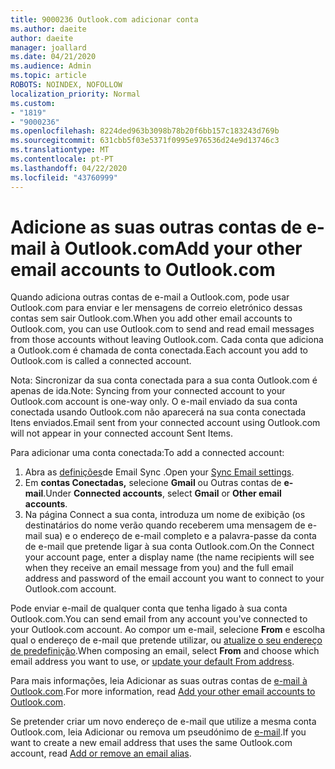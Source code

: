 ```yaml
---
title: 9000236 Outlook.com adicionar conta
ms.author: daeite
author: daeite
manager: joallard
ms.date: 04/21/2020
ms.audience: Admin
ms.topic: article
ROBOTS: NOINDEX, NOFOLLOW
localization_priority: Normal
ms.custom:
- "1819"
- "9000236"
ms.openlocfilehash: 8224ded963b3098b78b20f6bb157c183243d769b
ms.sourcegitcommit: 631cbb5f03e5371f0995e976536d24e9d13746c3
ms.translationtype: MT
ms.contentlocale: pt-PT
ms.lasthandoff: 04/22/2020
ms.locfileid: "43760999"
---
```

# <a name="add-your-other-email-accounts-to-outlookcom"></a><span data-ttu-id="0f266-102">Adicione as suas outras contas de e-mail à Outlook.com</span><span class="sxs-lookup"><span data-stu-id="0f266-102">Add your other email accounts to Outlook.com</span></span>

<span data-ttu-id="0f266-103">Quando adiciona outras contas de e-mail a Outlook.com, pode usar Outlook.com para enviar e ler mensagens de correio eletrónico dessas contas sem sair Outlook.com.</span><span class="sxs-lookup"><span data-stu-id="0f266-103">When you add other email accounts to Outlook.com, you can use Outlook.com to send and read email messages from those accounts without leaving Outlook.com.</span></span> <span data-ttu-id="0f266-104">Cada conta que adiciona a Outlook.com é chamada de conta conectada.</span><span class="sxs-lookup"><span data-stu-id="0f266-104">Each account you add to Outlook.com is called a connected account.</span></span>

<span data-ttu-id="0f266-105">Nota: Sincronizar da sua conta conectada para a sua conta Outlook.com é apenas de ida.</span><span class="sxs-lookup"><span data-stu-id="0f266-105">Note: Syncing from your connected account to your Outlook.com account is one-way only.</span></span> <span data-ttu-id="0f266-106">O e-mail enviado da sua conta conectada usando Outlook.com não aparecerá na sua conta conectada Itens enviados.</span><span class="sxs-lookup"><span data-stu-id="0f266-106">Email sent from your connected account using Outlook.com will not appear in your connected account Sent Items.</span></span>

<span data-ttu-id="0f266-107">Para adicionar uma conta conectada:</span><span class="sxs-lookup"><span data-stu-id="0f266-107">To add a connected account:</span></span>

1. <span data-ttu-id="0f266-108">Abra as [definições](https://go.microsoft.com/fwlink/?linkid=875264)de Email Sync .</span><span class="sxs-lookup"><span data-stu-id="0f266-108">Open your [Sync Email settings](https://go.microsoft.com/fwlink/?linkid=875264).</span></span>
2. <span data-ttu-id="0f266-109">Em **contas Conectadas,** selecione **Gmail** ou Outras contas de **e-mail**.</span><span class="sxs-lookup"><span data-stu-id="0f266-109">Under **Connected accounts**, select **Gmail** or **Other email accounts**.</span></span>
3. <span data-ttu-id="0f266-110">Na página Connect a sua conta, introduza um nome de exibição (os destinatários do nome verão quando receberem uma mensagem de e-mail sua) e o endereço de e-mail completo e a palavra-passe da conta de e-mail que pretende ligar à sua conta Outlook.com.</span><span class="sxs-lookup"><span data-stu-id="0f266-110">On the Connect your account page, enter a display name (the name recipients will see when they receive an email message from you) and the full email address and password of the email account you want to connect to your Outlook.com account.</span></span>

<span data-ttu-id="0f266-111">Pode enviar e-mail de qualquer conta que tenha ligado à sua conta Outlook.com.</span><span class="sxs-lookup"><span data-stu-id="0f266-111">You can send email from any account you've connected to your Outlook.com account.</span></span> <span data-ttu-id="0f266-112">Ao compor um e-mail, selecione **From** e escolha qual o endereço de e-mail que pretende utilizar, ou [atualize o seu endereço de predefinição](https://go.microsoft.com/fwlink/?linkid=875264).</span><span class="sxs-lookup"><span data-stu-id="0f266-112">When composing an email, select **From** and choose which email address you want to use, or [update your default From address](https://go.microsoft.com/fwlink/?linkid=875264).</span></span>

<span data-ttu-id="0f266-113">Para mais informações, leia Adicionar as suas outras contas de [e-mail à Outlook.com](https://support.office.com/article/c5224df4-5885-4e79-91ba-523aa743f0ba?wt.mc_id=Office_Outlook_com_Alchemy).</span><span class="sxs-lookup"><span data-stu-id="0f266-113">For more information, read [Add your other email accounts to Outlook.com](https://support.office.com/article/c5224df4-5885-4e79-91ba-523aa743f0ba?wt.mc_id=Office_Outlook_com_Alchemy).</span></span>

<span data-ttu-id="0f266-114">Se pretender criar um novo endereço de e-mail que utilize a mesma conta Outlook.com, leia Adicionar ou remova um pseudónimo de [e-mail](https://support.office.com/article/459b1989-356d-40fa-a689-8f285b13f1f2?wt.mc_id=Office_Outlook_com_Alchemy).</span><span class="sxs-lookup"><span data-stu-id="0f266-114">If you want to create a new email address that uses the same Outlook.com account, read [Add or remove an email alias](https://support.office.com/article/459b1989-356d-40fa-a689-8f285b13f1f2?wt.mc_id=Office_Outlook_com_Alchemy).</span></span>